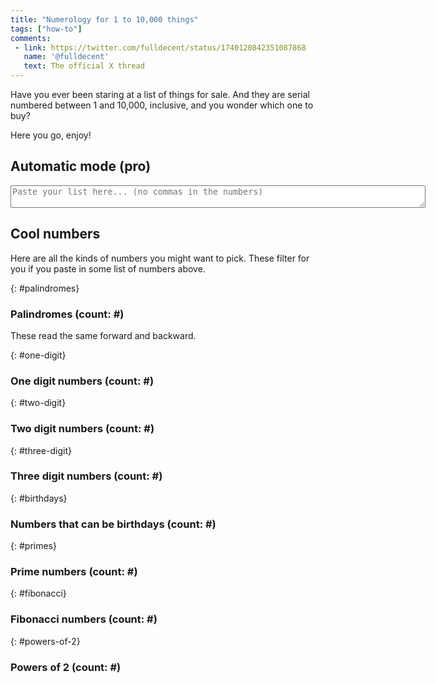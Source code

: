 ```yaml
---
title: "Numerology for 1 to 10,000 things"
tags: ["how-to"]
comments:
 - link: https://twitter.com/fulldecent/status/1740120842351087868
   name: '@fulldecent'
   text: The official X thread
---
```


Have you ever been staring at a list of things for sale. And they are serial numbered between 1 and 10,000, inclusive, and you wonder which one to buy?

Here you go, enjoy!

## Automatic mode <span class="text-primary">(pro)</span>

<textarea id="input" rows="2" cols="80" class="form-control" placeholder="Paste your list here... (no commas in the numbers)"></textarea>

## Cool numbers

Here are all the kinds of numbers you might want to pick. These filter for you if you paste in some list of numbers above.

{: #palindromes}
### Palindromes <span class="count">(count: #)</span>

These read the same forward and backward.

<span class="list"></span>

{: #one-digit}
### One digit numbers <span class="count">(count: #)</span>

<span class="list"></span>

{: #two-digit}
### Two digit numbers <span class="count">(count: #)</span>

<span class="list"></span>

{: #three-digit}
### Three digit numbers <span class="count">(count: #)</span>

<span class="list"></span>

{: #birthdays}
### Numbers that can be birthdays <span class="count">(count: #)</span>

<span class="list"></span>

{: #primes}
### Prime numbers <span class="count">(count: #)</span>

<span class="list"></span>

{: #fibonacci}
### Fibonacci numbers <span class="count">(count: #)</span>

<span class="list"></span>

{: #powers-of-2}
### Powers of 2 <span class="count">(count: #)</span>

<span class="list"></span>

<script>
    // All numbers
    const oneToTenThousand = Array.from(Array(10000).keys()).map(x => x + 1);

    // Precalculate lists
    const allPalindromes = oneToTenThousand.filter(x => x.toString() === x.toString().split('').reverse().join(''));
    const allOneDigit = oneToTenThousand.filter(x => x.toString().length === 1);
    const allTwoDigit = oneToTenThousand.filter(x => x.toString().length === 2);
    const allThreeDigit = oneToTenThousand.filter(x => x.toString().length === 3);
    const allBirthdays = oneToTenThousand.filter(x => {
        const regexMonth = /([1-9]|1[012])/;
        const regexDay = /(0?[1-9]|[12][0-9]|3[01])/;
        const regex = new RegExp(`^${regexMonth.source}${regexDay.source}$`);
        if (regex.test(x.toString())) return true;
    });
    const allPrimes = oneToTenThousand.filter(x => {
        if (x === 1) return false;
        if (x === 2) return true;
        if (x % 2 === 0) return false;
        for (let i = 3; i <= Math.sqrt(x); i += 2) {
            if (x % i === 0) return false;
        }
        return true;
    });
    const allFibonacci = oneToTenThousand.filter(x => {
        if (x === 1) return true;
        let a = 1;
        let b = 1;
        while (b < x) {
            const temp = b;
            b = a + b;
            a = temp;
        }
        return b === x;
    });
    const allPowersOf2 = oneToTenThousand.filter(x => {
        let a = 1;
        while (a < x) {
            a *= 2;
        }
        return a === x;
    });

    const input = document.getElementById('input');
    const palindromes = document.getElementById('palindromes');
    const oneDigit = document.getElementById('one-digit');
    const twoDigit = document.getElementById('two-digit');
    const threeDigit = document.getElementById('three-digit');
    const birthdays = document.getElementById('birthdays');
    const primes = document.getElementById('primes');
    const fibonacci = document.getElementById('fibonacci');
    const powersOf2 = document.getElementById('powers-of-2');

    /// @param {int[]} list
    function update(list) {
        palindromes.querySelector('.count').innerHTML = `(count: ${allPalindromes.filter(x => list.includes(x)).length})`;
        palindromes.nextElementSibling.innerHTML = allPalindromes.filter(x => list.includes(x)).join(', ');
        oneDigit.querySelector('.count').innerHTML = `(count: ${allOneDigit.filter(x => list.includes(x)).length})`;
        oneDigit.nextElementSibling.innerHTML = allOneDigit.filter(x => list.includes(x)).join(', ');
        twoDigit.querySelector('.count').innerHTML = `(count: ${allTwoDigit.filter(x => list.includes(x)).length})`;
        twoDigit.nextElementSibling.innerHTML = allTwoDigit.filter(x => list.includes(x)).join(', ');
        threeDigit.querySelector('.count').innerHTML = `(count: ${allThreeDigit.filter(x => list.includes(x)).length})`;
        threeDigit.nextElementSibling.innerHTML = allThreeDigit.filter(x => list.includes(x)).join(', ');
        birthdays.querySelector('.count').innerHTML = `(count: ${allBirthdays.filter(x => list.includes(x)).length})`;
        birthdays.nextElementSibling.innerHTML = allBirthdays.filter(x => list.includes(x)).join(', ');
        primes.querySelector('.count').innerHTML = `(count: ${allPrimes.filter(x => list.includes(x)).length})`;
        primes.nextElementSibling.innerHTML = allPrimes.filter(x => list.includes(x)).join(', ');
        fibonacci.querySelector('.count').innerHTML = `(count: ${allFibonacci.filter(x => list.includes(x)).length})`;
        fibonacci.nextElementSibling.innerHTML = allFibonacci.filter(x => list.includes(x)).join(', ');
        powersOf2.querySelector('.count').innerHTML = `(count: ${allPowersOf2.filter(x => list.includes(x)).length})`;
        powersOf2.nextElementSibling.innerHTML = allPowersOf2.filter(x => list.includes(x)).join(', ');
    }

    input.addEventListener('input', () => {
        // split on newlines, commas, any whitespace
        const list = input.value.split(/[\n, ]+/).map(x => parseInt(x)).filter(x => !isNaN(x));

        update(list);
    });

    update(oneToTenThousand);
</script>    